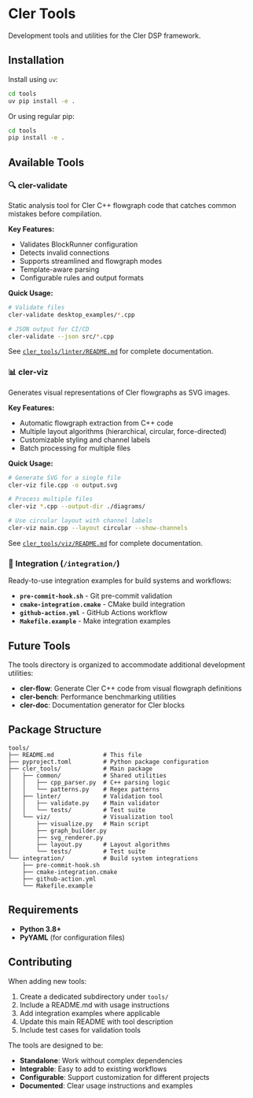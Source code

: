 # Cler Tools

Development tools and utilities for the Cler DSP framework.

## Installation

Install using `uv`:

```bash
cd tools
uv pip install -e .
```

Or using regular pip:

```bash
cd tools
pip install -e .
```

## Available Tools

### 🔍 cler-validate

Static analysis tool for Cler C++ flowgraph code that catches common mistakes before compilation.

**Key Features:**
- Validates BlockRunner configuration
- Detects invalid connections
- Supports streamlined and flowgraph modes
- Template-aware parsing
- Configurable rules and output formats

**Quick Usage:**
```bash
# Validate files
cler-validate desktop_examples/*.cpp

# JSON output for CI/CD
cler-validate --json src/*.cpp
```

See [`cler_tools/linter/README.md`](cler_tools/linter/README.md) for complete documentation.

### 📊 cler-viz

Generates visual representations of Cler flowgraphs as SVG images.

**Key Features:**
- Automatic flowgraph extraction from C++ code
- Multiple layout algorithms (hierarchical, circular, force-directed)
- Customizable styling and channel labels
- Batch processing for multiple files

**Quick Usage:**
```bash
# Generate SVG for a single file
cler-viz file.cpp -o output.svg

# Process multiple files
cler-viz *.cpp --output-dir ./diagrams/

# Use circular layout with channel labels
cler-viz main.cpp --layout circular --show-channels
```

See [`cler_tools/viz/README.md`](cler_tools/viz/README.md) for complete documentation.

### 🔧 Integration (`/integration/`)

Ready-to-use integration examples for build systems and workflows:

- **`pre-commit-hook.sh`** - Git pre-commit validation
- **`cmake-integration.cmake`** - CMake build integration
- **`github-action.yml`** - GitHub Actions workflow
- **`Makefile.example`** - Make integration examples

## Future Tools

The tools directory is organized to accommodate additional development utilities:

- **cler-flow**: Generate Cler C++ code from visual flowgraph definitions
- **cler-bench**: Performance benchmarking utilities
- **cler-doc**: Documentation generator for Cler blocks

## Package Structure

```
tools/
├── README.md              # This file
├── pyproject.toml         # Python package configuration
├── cler_tools/            # Main package
│   ├── common/            # Shared utilities
│   │   ├── cpp_parser.py  # C++ parsing logic
│   │   └── patterns.py    # Regex patterns
│   ├── linter/            # Validation tool
│   │   ├── validate.py    # Main validator
│   │   └── tests/         # Test suite
│   └── viz/               # Visualization tool
│       ├── visualize.py   # Main script
│       ├── graph_builder.py
│       ├── svg_renderer.py
│       ├── layout.py      # Layout algorithms
│       └── tests/         # Test suite
└── integration/           # Build system integrations
    ├── pre-commit-hook.sh
    ├── cmake-integration.cmake
    ├── github-action.yml
    └── Makefile.example
```

## Requirements

- **Python 3.8+**
- **PyYAML** (for configuration files)

## Contributing

When adding new tools:

1. Create a dedicated subdirectory under `tools/`
2. Include a README.md with usage instructions
3. Add integration examples where applicable
4. Update this main README with tool description
5. Include test cases for validation tools

The tools are designed to be:
- **Standalone**: Work without complex dependencies
- **Integrable**: Easy to add to existing workflows  
- **Configurable**: Support customization for different projects
- **Documented**: Clear usage instructions and examples